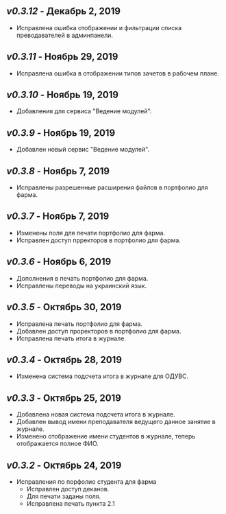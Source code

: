 _v0.3.12_ - Декабрь 2, 2019
------------------------

- Исправлена ошибка отображении и фильтрации списка преводавателей в админпанели.

_v0.3.11_ - Ноябрь 29, 2019
------------------------

- Исправлена ошибка в  отображении типов зачетов в рабочем плане.

_v0.3.10_ - Ноябрь 19, 2019
------------------------

- Добавления для сервиса "Ведение модулей".

_v0.3.9_ - Ноябрь 19, 2019
------------------------

- Добавлен новый сервис "Ведение модулей".

_v0.3.8_ - Ноябрь 7, 2019
------------------------

- Исправлены разрешенные расширения файлов в портфолио для фарма.

_v0.3.7_ - Ноябрь 7, 2019
------------------------

- Изменены поля для печати портфолио для фарма.
- Исправлен доступ прректоров в  портфолио для фарма.

_v0.3.6_ - Ноябрь 6, 2019
------------------------

- Дополнения в печать портфолио для фарма.
- Исправлены переводы на украинский язык.

_v0.3.5_ - Октябрь 30, 2019
------------------------

- Исправлена печать портфолио для фарма.
- Добавлен доступ проректоров в портфолио для фарма.
- Исправлена печать итога в журнале.

_v0.3.4_ - Октябрь 28, 2019
------------------------

- Изменена система подсчета итога в журнале для ОДУВС.

_v0.3.3_ - Октябрь 25, 2019
------------------------

- Добавлена новая система подсчета итога в журнале.
- Добавлен вывод имени преподавателя ведущего данное занятие в журнале.
- Изменено отображение имени студентов в журнале, теперь отображается полное ФИО.
    
_v0.3.2_ - Октябрь 24, 2019
------------------------

- Исправления по порфолио студента для фарма
    - Исправлен доступ деканов.
    - Для печати заданы поля.
    - Исправлена печать пункта 2.1
    